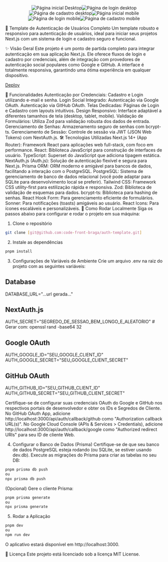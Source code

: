 <div style="display: flex; flex-wrap: wrap; justify-content: center;">
<img src='/public/preview-desktop.png' alt='Página inicial Desktop' />
<img src='/public/signin-desktop.png' alt='Página de login desktop' />
<img src='/public/signup-desktop.png' alt='Página de cadastro desktop' />
<img src='/public/preview-mobile.png' alt='Página inicial mobile' />
<img src='/public/signin-mobile.png' alt='Página de login mobile' />
<img src='/public/signup-mobile.png' alt='Página de cadastro mobile' />
</div>

🚀 Template de Autenticação de Usuários Completo
Um template robusto e responsivo para autenticação de usuários, ideal para iniciar seus projetos Next.js com um sistema de login e cadastro seguro e funcional.

✨ Visão Geral
Este projeto é um ponto de partida completo para integrar autenticação em sua aplicação Next.js. Ele oferece fluxos de login e cadastro por credenciais, além de integração com provedores de autenticação social populares como Google e GitHub. A interface é totalmente responsiva, garantindo uma ótima experiência em qualquer dispositivo.

[Deploy]('https://auth-template-zeta.vercel.app/auth')

🌟 Funcionalidades
Autenticação por Credenciais: Cadastro e Login utilizando e-mail e senha.
Login Social Integrado:
Autenticação via Google OAuth.
Autenticação via GitHub OAuth.
Telas Dedicadas: Páginas de Login e Cadastro com layouts intuitivos.
Design Responsivo: Interface adaptável a diferentes tamanhos de tela (desktop, tablet, mobile).
Validação de Formulários: Utiliza Zod para validação robusta dos dados de entrada.
Gerenciamento de Senhas: Armazenamento seguro de senhas com bcrypt-ts.
Gerenciamento de Sessão: Controle de sessão via JWT (JSON Web Tokens) com NextAuth.js.
🛠️ Tecnologias Utilizadas
Next.js 14+ (App Router): Framework React para aplicações web full-stack, com foco em performance.
React: Biblioteca JavaScript para construção de interfaces de usuário.
TypeScript: Superset do JavaScript que adiciona tipagem estática.
NextAuth.js (Auth.js): Solução de autenticação flexível e segura para Next.js.
Prisma ORM: ORM moderno e amigável para bancos de dados, facilitando a interação com o PostgreSQL.
PostgreSQL: Sistema de gerenciamento de banco de dados relacional (você pode adaptar para SQLite para desenvolvimento local se preferir).
Tailwind CSS: Framework CSS utility-first para estilização rápida e responsiva.
Zod: Biblioteca de validação de esquemas para dados.
bcrypt-ts: Biblioteca para hashing de senhas.
React Hook Form: Para gerenciamento eficiente de formulários.
Sonner: Para notificações (toasts) amigáveis ao usuário.
React Icons: Para ícones escaláveis e personalizáveis.
🚀 Como Rodar Localmente
Siga os passos abaixo para configurar e rodar o projeto em sua máquina:

1. Clone o repositório

```Bash
git clone [git@github.com:code-front-braga/auth-template.git]
```

2. Instale as dependências

```Bash
pnpm install
```

3. Configurações de Variáveis de Ambiente
   Crie um arquivo .env na raiz do projeto com as seguintes variáveis:

## Database

DATABASE_URL="...url gerada..."

## NextAuth.js

AUTH_SECRET="SEGREDO_DE_SESSAO_BEM_LONGO_E_ALEATORIO" # Gerar com: openssl rand -base64 32

## Google OAuth

AUTH_GOOGLE_ID="SEU_GOOGLE_CLIENT_ID"
AUTH_GOOGLE_SECRET="SEU_GOOGLE_CLIENT_SECRET"

## GitHub OAuth

AUTH_GITHUB_ID="SEU_GITHUB_CLIENT_ID"
AUTH_GITHUB_SECRET="SEU_GITHUB_CLIENT_SECRET"

Certifique-se de configurar suas credenciais OAuth do Google e GitHub nos respectivos portais de desenvolvedor e obter os IDs e Segredos de Cliente.
No GitHub OAuth App, adicione http://localhost:3000/api/auth/callback/github como "Authorization callback URL(s)".
No Google Cloud Console (APIs & Services > Credentials), adicione http://localhost:3000/api/auth/callback/google como "Authorized redirect URIs" para seu ID de cliente Web.

4. Configurar o Banco de Dados (Prisma)
Certifique-se de que seu banco de dados PostgreSQL esteja rodando (ou SQLite, se estiver usando dev.db).
Execute as migrações do Prisma para criar as tabelas no seu DB:

```Bash
pnpm prisma db push
ou
npx prisma db push
```

(Opcional) Gere o cliente Prisma:

```Bash
pnpm prisma generate
ou
npx prisma generate
```

5. Rodar a Aplicação
```Bash
pnpm dev
ou
npm run dev
```

O aplicativo estará disponível em http://localhost:3000.

📄 Licença
Este projeto está licenciado sob a licença MIT License.
